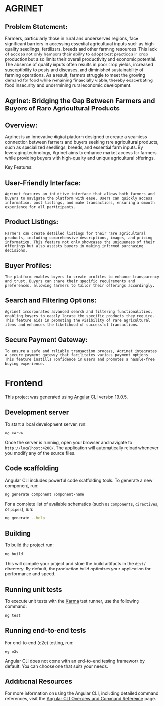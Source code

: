 # AGRINET

## Problem Statement:

Farmers, particularly those in rural and underserved regions, face significant barriers in accessing essential agricultural inputs such as high-quality seedlings, fertilizers, breeds and other farming resources. This lack of access not only hampers their ability to adopt best practices in crop production but also limits their overall productivity and economic potential. The absence of quality inputs often results in poor crop yields, increased susceptibility to pests and diseases, and diminished sustainability of farming operations. As a result, farmers struggle to meet the growing demand for food while remaining financially viable, thereby exacerbating food insecurity and undermining rural economic development.


 ## Agrinet: Bridging the Gap Between Farmers and Buyers of Rare Agricultural Products

 ## Overview:
Agrinet is an innovative digital platform designed to create a seamless connection between farmers and buyers seeking rare agricultural products, such as specialized seedlings, breeds, and essential farm inputs. By leveraging technology, Agrinet aims to enhance market access for farmers while providing buyers with high-quality and unique agricultural offerings.

 Key Features:

## User-Friendly Interface:
    Agrinet features an intuitive interface that allows both farmers and buyers to navigate the platform with ease. Users can quickly access information, post listings, and make transactions, ensuring a smooth experience for all participants.

## Product Listings:
    Farmers can create detailed listings for their rare agricultural products, including comprehensive descriptions, images, and pricing information. This feature not only showcases the uniqueness of their offerings but also assists buyers in making informed purchasing decisions.
## Buyer Profiles:
    The platform enables buyers to create profiles to enhance transparency and trust. Buyers can share their specific requirements and preferences, allowing farmers to tailor their offerings accordingly.

## Search and Filtering Options:
    Agrinet incorporates advanced search and filtering functionalities, enabling buyers to easily locate the specific products they require. This feature aids in promoting the visibility of rare agricultural items and enhances the likelihood of successful transactions.

## Secure Payment Gateway:
    To ensure a safe and reliable transaction process, Agrinet integrates a secure payment gateway that facilitates various payment options. This feature instills confidence in users and promotes a hassle-free buying experience.


# Frontend

This project was generated using [Angular CLI](https://github.com/angular/angular-cli) version 19.0.5.

## Development server

To start a local development server, run:

```bash
ng serve
```

Once the server is running, open your browser and navigate to `http://localhost:4200/`. The application will automatically reload whenever you modify any of the source files.

## Code scaffolding

Angular CLI includes powerful code scaffolding tools. To generate a new component, run:

```bash
ng generate component component-name
```

For a complete list of available schematics (such as `components`, `directives`, or `pipes`), run:

```bash
ng generate --help
```

## Building

To build the project run:

```bash
ng build
```

This will compile your project and store the build artifacts in the `dist/` directory. By default, the production build optimizes your application for performance and speed.

## Running unit tests

To execute unit tests with the [Karma](https://karma-runner.github.io) test runner, use the following command:

```bash
ng test
```

## Running end-to-end tests

For end-to-end (e2e) testing, run:

```bash
ng e2e
```

Angular CLI does not come with an end-to-end testing framework by default. You can choose one that suits your needs.

## Additional Resources

For more information on using the Angular CLI, including detailed command references, visit the [Angular CLI Overview and Command Reference](https://angular.dev/tools/cli) page.
